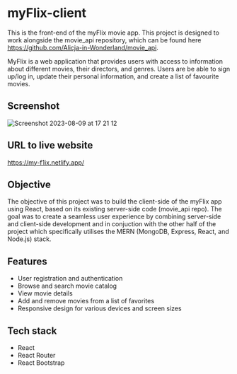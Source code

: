 # myFlix-client

This is the front-end of the myFlix movie app. This project is designed to work alongside the movie_api repository, which can be found here https://github.com/Alicja-in-Wonderland/movie_api. 

MyFlix is a web application that provides users with access to information about different movies, their directors, and genres. Users are be able to sign up/log in, update their personal information, and create a list of favourite movies.

## Screenshot
![Screenshot 2023-08-09 at 17 21 12](https://github.com/Alicja-in-Wonderland/myFlix-client/assets/129612148/aa6a677c-9209-4556-b8d7-cd0fe3ae3acd)

## URL to live website
https://my-f1ix.netlify.app/

## Objective
The objective of this project was to build the client-side of the myFlix app using React, based on its existing server-side code (movie_api repo). The goal was to create a seamless user experience by combining server-side and client-side development and in conjuction with the other half of the project which specifically utilises the MERN (MongoDB, Express, React, and Node.js) stack.

## Features

- User registration and authentication
- Browse and search movie catalog
- View movie details
- Add and remove movies from a list of favorites
- Responsive design for various devices and screen sizes

## Tech stack

- React
- React Router
- React Bootstrap



